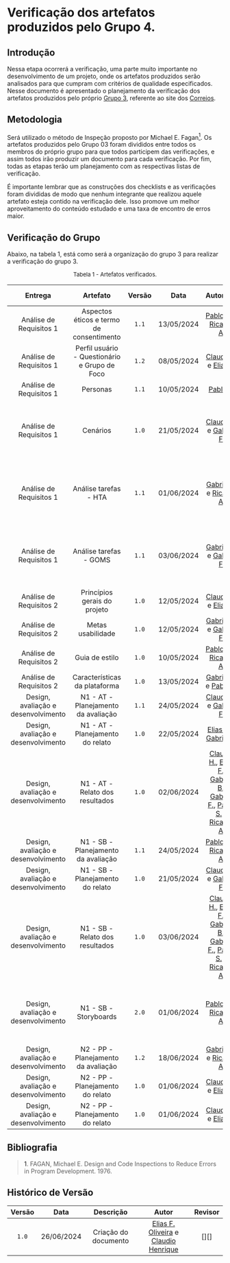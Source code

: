 # Verificação dos artefatos produzidos pelo Grupo 4.

## Introdução

Nessa etapa ocorrerá a verificação, uma parte muito importante no desenvolvimento de um projeto, onde os artefatos produzidos serão analisados para que cumpram com critérios de qualidade especificados. Nesse documento é apresentado o planejamento da verificação dos artefatos produzidos pelo próprio [Grupo 3](https://interacao-humano-computador.github.io/2024.1-Correios/), referente ao site dos [Correios](https://www.correios.com.br).


## Metodologia

Será utilizado o método de Inspeção proposto por Michael E. Fagan<a href="#ref1"><sup>1</sup></a>. Os artefatos produzidos pelo Grupo 03 foram divididos entre todos os membros do próprio grupo para que todos participem das verificações, e assim todos irão produzir um documento para cada verificação. Por fim, todas as etapas terão um planejamento com as respectivas listas de verificação.

É importante lembrar que as construções dos checklists e as verificações foram divididas de modo que nenhum integrante que realizou aquele artefato esteja contido na verificação dele. Isso promove um melhor aproveitamento do conteúdo estudado e uma taxa de encontro de erros maior.

## Verificação do Grupo

Abaixo, na tabela 1, está como será a organização do grupo 3 para realizar a verificação do grupo 3.

<font size="2"><p style="text-align: center">Tabela 1 - Artefatos verificados.</p></font>

|Entrega|Artefato|Versão|Data|Autor(es)|Verificado por|
|:---:|:--:|:----:|:----:|:----:|:----:|
|Análise de Requisitos 1| Aspectos éticos e termo de consentimento | `1.1`|13/05/2024|  [Pablo S.][PabloGH] e [Ricardo A.][RicardoGH] | [Elias F.][EliasGH]|
|Análise de Requisitos 1| Perfil usuário - Questionário e Grupo de Foco | `1.2`|08/05/2024| [Claudio H][ClaudioGH] e [Elias F.][EliasGH]|  [Gabriel F.][GabrielFGH]|
|Análise de Requisitos 1| Personas | `1.1`|10/05/2024|  [Pablo S.][PabloGH] | [Claudio H][ClaudioGH] |
|Análise de Requisitos 1| Cenários | `1.0`|21/05/2024|  [Claudio H][ClaudioGH] e   [Gabriel F.][GabrielFGH] |[Claudio H.][ClaudioGH], [Elias F.][EliasGH], [Gabriel B.][GabrielBGH], [Gabriel F.][GabrielFGH], [Pablo S.][PabloGH] e [Ricardo A.][RicardoGH] |
|Análise de Requisitos 1| Análise tarefas - HTA	 | `1.1`|01/06/2024| [Gabriel F.][GabrielFGH] e [Ricardo A.][RicardoGH]  |[Claudio H.][ClaudioGH], [Elias F.][EliasGH], [Gabriel B.][GabrielBGH], [Gabriel F.][GabrielFGH], [Pablo S.][PabloGH] e [Ricardo A.][RicardoGH] |
|Análise de Requisitos 1| Análise tarefas - GOMS | `1.1`|03/06/2024|[Gabriel B.][GabrielBGH] e [Gabriel F.][GabrielFGH] |[Claudio H.][ClaudioGH], [Elias F.][EliasGH], [Gabriel B.][GabrielBGH], [Gabriel F.][GabrielFGH], [Pablo S.][PabloGH] e [Ricardo A.][RicardoGH] |
|Análise de Requisitos 2| Princípios gerais do projeto | `1.0`|12/05/2024|  [Claudio H][ClaudioGH] e [Elias F.][EliasGH] | [Gabriel F.][GabrielFGH]|
|Análise de Requisitos 2| Metas usabilidade | `1.0`|12/05/2024| [Gabriel B.][GabrielBGH] e [Gabriel F.][GabrielFGH] |[Elias F.][EliasGH] |
|Análise de Requisitos 2| Guia de estilo | `1.0`|10/05/2024| [Pablo S.][PabloGH] e [Ricardo A.][RicardoGH] |[Elias F.][EliasGH]  |
|Análise de Requisitos 2| Características da plataforma | `1.0`|13/05/2024| [Gabriel B.][GabrielBGH] e [Pablo S.][PabloGH] |  [Pablo S.][PabloGH] |
|Design, avaliação e desenvolvimento| N1 - AT - Planejamento da avaliação | `1.1`|24/05/2024| [Claudio H][ClaudioGH] e [Gabriel F.][GabrielFGH] | [Ricardo A.][RicardoGH] |
|Design, avaliação e desenvolvimento| N1 - AT - Planejamento do relato | `1.0`|22/05/2024| [Elias F.][EliasGH] e [Gabriel B.][GabrielBGH] |   [Claudio H.][ClaudioGH]  |
|Design, avaliação e desenvolvimento| N1 - AT - Relato dos resultados | `1.0`|02/06/2024|  [Claudio H.][ClaudioGH], [Elias F.][EliasGH], [Gabriel B.][GabrielBGH], [Gabriel F.][GabrielFGH], [Pablo S.][PabloGH] e [Ricardo A.][RicardoGH]| [Claudio H.][ClaudioGH], [Elias F.][EliasGH], [Gabriel B.][GabrielBGH], [Gabriel F.][GabrielFGH], [Pablo S.][PabloGH] e [Ricardo A.][RicardoGH]  |
|Design, avaliação e desenvolvimento| N1 - SB - Planejamento da avaliação | `1.1`|24/05/2024|  [Pablo S.][PabloGH] e [Ricardo A.][RicardoGH] |[Elias F.][EliasGH] |
|Design, avaliação e desenvolvimento| N1 - SB - Planejamento do relato	 | `1.0`|21/05/2024| [Claudio H][ClaudioGH] e [Gabriel F.][GabrielFGH]| [Claudio H][ClaudioGH]   |
|Design, avaliação e desenvolvimento| N1 - SB - Relato dos resultados	 | `1.0`|03/06/2024|  [Claudio H.][ClaudioGH], [Elias F.][EliasGH], [Gabriel B.][GabrielBGH], [Gabriel F.][GabrielFGH], [Pablo S.][PabloGH] e [Ricardo A.][RicardoGH]| [Claudio H.][ClaudioGH], [Elias F.][EliasGH], [Gabriel B.][GabrielBGH], [Gabriel F.][GabrielFGH], [Pablo S.][PabloGH] e [Ricardo A.][RicardoGH]  |
|Design, avaliação e desenvolvimento| N1 - SB - Storyboards	 | `2.0`|01/06/2024| [Pablo S.][PabloGH] e [Ricardo A.][RicardoGH] | [Claudio H.][ClaudioGH], [Elias F.][EliasGH], [Gabriel B.][GabrielBGH], [Gabriel F.][GabrielFGH], [Pablo S.][PabloGH] e [Ricardo A.][RicardoGH]  |
|Design, avaliação e desenvolvimento| N2 - PP - Planejamento da avaliação	 | `1.2`|18/06/2024|  [Gabriel B.][GabrielBGH] e [Ricardo A.][RicardoGH]  | [Elias F.][EliasGH]   |
|Design, avaliação e desenvolvimento| N2 - PP - Planejamento do relato	 | `1.0`|01/06/2024|[Claudio H][ClaudioGH] e [Elias F.][EliasGH] | [Ricardo A.][RicardoGH]   |
|Design, avaliação e desenvolvimento| N2 - PP - Planejamento do relato	 | `1.0`|01/06/2024|[Claudio H][ClaudioGH] e [Elias F.][EliasGH] | [Ricardo A.][RicardoGH]   |


## Bibliografia

> <a id="ref1">1</a>. FAGAN, Michael E. Design and Code Inspections to Reduce Errors in Program Development. 1976.


## Histórico de Versão

| Versão | Data | Descrição | Autor | Revisor
|:-:|:-:|:-:|:-:|:-:|
|`1.0`| 26/06/2024 | Criação do documento| [Elias F. Oliveira][EliasGH] e [Claudio Henrique][ClaudioGH]  | [][] |

[ClaudioGH]: https://github.com/claudiohsc
[EliasGH]: https://github.com/EliasOliver21
[GabrielBGH]: https://github.com/Bertolazi
[GabrielFGH]: https://github.com/MMcLovin
[PabloGH]: https://github.com/pabloheika
[RicardoGH]: https://www.github.com/avmricardo